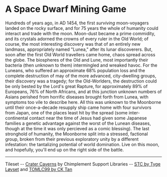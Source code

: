 # A Space Dwarf Mining Game

Hundreds of years ago, in AD 1454, the first *surviving* moon-voyagers landed on the rocky surface, and for 75 years the whole of humanity could interact and trade with the moon. Moon-dust became a prime commidity, and its crystals adorned the crowns of every ruler in the Old World; of course, the most interesting discovery was that of an entirely new landmass, appropriately named "Lunea," after its lunar discoverers. But, soon after the first Old World travellers came home, chaos spread across the globe. The biospheres of the Old and Lune, most importantly their bacteria (then unknown to them) intermingled and wreaked havoc. For the Luneans, who suffered an approximate 68% population loss and the complete destruction of may of the more advanced, city-dwelling groups, their discovery was a tragedy; for the Old-Worlders, the destruction could be only bested by the Lord's great Rapture, for approximately 89% of Europeans, 76% of North Africans, and at this junction unknown numbers of Asians perished from horrific diseases brought forth from Lunea, with symptoms too vile to describe here. All this was unknown to the Moonborne until their once-a-decade resupply ship came home with four survivors from Japan, one of the places least hit by the spread (some inter-continental contact near the time of Jesus had given some Japanese families a genetic advantage against the worst of the Lunean diseases, though at the time it was only percieved as a comic blessing). The last stronghold of humanity, the Moonborne split into a stressed, factional group, broken from their previous exploratory unity by a different infestation: the tantalizing potential of world domination. Live on this moon, and hopefully, you'll end up on the right side of the battle.

---

Tileset -- [Crater Caverns](https://chimplement.itch.io/crater-caverns) by Chimplement
Support Libraries -- [STC by Tyge Løvset](https://github.com/stclib/STC) and [TOMLC99 by CK Tan](https://github.com/cktan/tomlc99)
